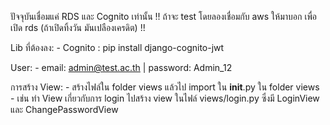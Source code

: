 ปัจจุบันเชื่อมแค่ RDS และ Cognito เท่านั้น
!! ถ้าจะ test โดยลองเชื่อมกับ aws ให้มาบอก เพื่อเปิด rds (ถ้าเปิดทิ้งวัน มันเปลืองเครดิต) !!

Lib ที่ต้องลง:
    - Cognito : pip install django-cognito-jwt

User:
    - email: admin@test.ac.th | password: Admin_12

การสร้าง View:
    - สร้างไฟล์ใน folder views แล้วไป import ใน __init__.py ใน folder views
    - เช่น ทำ View เกี่ยวกับการ login ไปสร้าง view ในไฟล์ views/login.py ซึ่งมี LoginView และ ChangePasswordView

